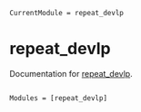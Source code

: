 ```@meta
CurrentModule = repeat_devlp
```

# repeat_devlp

Documentation for [repeat_devlp](https://github.com/Gudongyangg/repeat_devlp.jl).

```@index
```

```@autodocs
Modules = [repeat_devlp]
```
